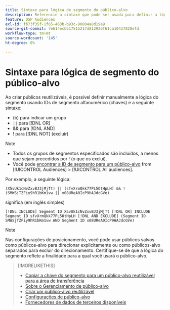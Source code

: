 ```yaml
---
title: Sintaxe para lógica de segmento do público-alvo
description: Referencie a sintaxe que pode ser usada para definir a lógica dos segmentos de público-alvo.
feature: DSP Audiences
exl-id: fb73f35f-1f65-463b-b93c-90804a8d19a9
source-git-commit: 7e614ecb517515217d812926f61ca10437820efd
workflow-type: tm+mt
source-wordcount: '145'
ht-degree: 0%

---
```


# Sintaxe para lógica de segmento do público-alvo

Ao criar públicos reutilizáveis, é possível definir manualmente a lógica do segmento usando IDs de segmento alfanumérico (chaves) e a seguinte sintaxe:

* (b) para indicar um grupo
* `||` para [!DNL OR] <!-- || escaped with backticks so Jenkins doesn't think it's a Markdown table -->
* &amp;&amp; para [!DNL AND]
* ! para [!DNL NOT] (excluir)

>[!NOTE]
>
>* Todos os grupos de segmentos especificados são incluídos, a menos que sejam precedidos por ! (o que os exclui).
>* Você pode [encontrar a ID de segmento para um público-alvo](reusable-audience-clipboard.md) from [!UICONTROL Audiences] > [!UICONTROL All audiences].


Por exemplo, a seguinte lógica:

```
(X5vUk1cNvZxvBJ3jMjTt) || (sfvXrmQkk77PL5OtHpLH) && !(SMWSjTZFiy9hR1bKm1vw || x08UReA0IcP9HAJdcGVe)
```

significa (em inglês simples)

```
[!DNL INCLUDE] Segment ID X5vUk1cNvZxvBJ3jMjTt [!DNL OR] INCLUDE Segment ID sfvXrmQkk77PL5OtHpLH [!DNL AND EXCLUDE] (Segment ID SMWSjTZFiy9hR1bKm1vw AND Segment ID x08UReA0IcP9HAJdcGVe)
```

>[!NOTE]
>
>Nas configurações de posicionamento, você pode usar públicos salvos como públicos-alvo para direcionar explicitamente ou como públicos-alvo separados para excluir do direcionamento. Certifique-se de que a lógica do segmento reflete a finalidade para a qual você usará o público-alvo.

>[!MORELIKETHIS]
>
>* [Copiar a chave do segmento para um público-alvo reutilizável para a área de transferência](reusable-audience-clipboard.md)
>* [Sobre o Gerenciamento de público-alvo](audience-about.md)
>* [Criar um público-alvo reutilizável](reusable-audience-create.md)
>* [Configurações de público-alvo](audience-settings.md)
>* [Fornecedores de dados de terceiros disponíveis](third-party-data-providers.md)

